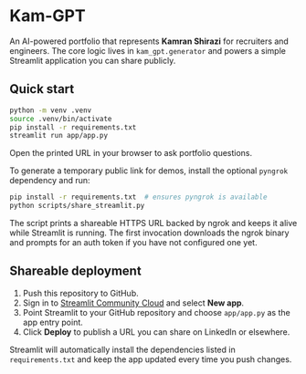 # Kam-GPT

An AI-powered portfolio that represents **Kamran Shirazi** for recruiters and
engineers. The core logic lives in `kam_gpt.generator` and powers a simple
Streamlit application you can share publicly.

## Quick start

```bash
python -m venv .venv
source .venv/bin/activate
pip install -r requirements.txt
streamlit run app/app.py
```

Open the printed URL in your browser to ask portfolio questions.

To generate a temporary public link for demos, install the optional
`pyngrok` dependency and run:

```bash
pip install -r requirements.txt  # ensures pyngrok is available
python scripts/share_streamlit.py
```

The script prints a shareable HTTPS URL backed by ngrok and keeps it alive
while Streamlit is running. The first invocation downloads the ngrok binary
and prompts for an auth token if you have not configured one yet.

## Shareable deployment

1. Push this repository to GitHub.
2. Sign in to [Streamlit Community Cloud](https://share.streamlit.io/) and select
   **New app**.
3. Point Streamlit to your GitHub repository and choose `app/app.py` as the app
   entry point.
4. Click **Deploy** to publish a URL you can share on LinkedIn or elsewhere.

Streamlit will automatically install the dependencies listed in
`requirements.txt` and keep the app updated every time you push changes.
